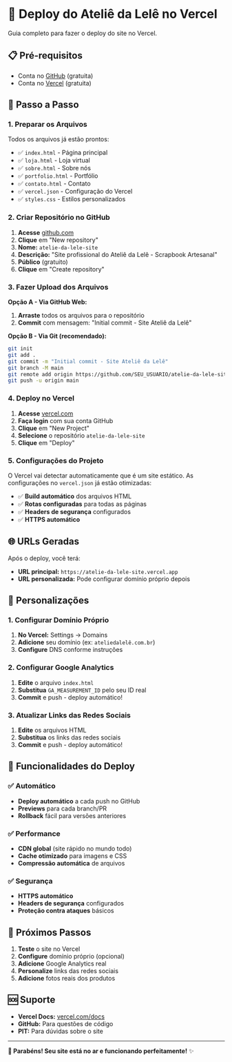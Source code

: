 # 🚀 Deploy do Ateliê da Lelê no Vercel

Guia completo para fazer o deploy do site no Vercel.

## 📋 Pré-requisitos

- Conta no [GitHub](https://github.com) (gratuita)
- Conta no [Vercel](https://vercel.com) (gratuita)

## 🎯 Passo a Passo

### 1. Preparar os Arquivos

Todos os arquivos já estão prontos:
- ✅ `index.html` - Página principal
- ✅ `loja.html` - Loja virtual
- ✅ `sobre.html` - Sobre nós
- ✅ `portfolio.html` - Portfólio
- ✅ `contato.html` - Contato
- ✅ `vercel.json` - Configuração do Vercel
- ✅ `styles.css` - Estilos personalizados

### 2. Criar Repositório no GitHub

1. **Acesse** [github.com](https://github.com)
2. **Clique** em "New repository"
3. **Nome:** `atelie-da-lele-site`
4. **Descrição:** "Site profissional do Ateliê da Lelê - Scrapbook Artesanal"
5. **Público** (gratuito)
6. **Clique** em "Create repository"

### 3. Fazer Upload dos Arquivos

**Opção A - Via GitHub Web:**
1. **Arraste** todos os arquivos para o repositório
2. **Commit** com mensagem: "Initial commit - Site Ateliê da Lelê"

**Opção B - Via Git (recomendado):**
```bash
git init
git add .
git commit -m "Initial commit - Site Ateliê da Lelê"
git branch -M main
git remote add origin https://github.com/SEU_USUARIO/atelie-da-lele-site.git
git push -u origin main
```

### 4. Deploy no Vercel

1. **Acesse** [vercel.com](https://vercel.com)
2. **Faça login** com sua conta GitHub
3. **Clique** em "New Project"
4. **Selecione** o repositório `atelie-da-lele-site`
5. **Clique** em "Deploy"

### 5. Configurações do Projeto

O Vercel vai detectar automaticamente que é um site estático. As configurações no `vercel.json` já estão otimizadas:

- ✅ **Build automático** dos arquivos HTML
- ✅ **Rotas configuradas** para todas as páginas
- ✅ **Headers de segurança** configurados
- ✅ **HTTPS automático**

## 🌐 URLs Geradas

Após o deploy, você terá:
- **URL principal:** `https://atelie-da-lele-site.vercel.app`
- **URL personalizada:** Pode configurar domínio próprio depois

## 🔧 Personalizações

### 1. Configurar Domínio Próprio

1. **No Vercel:** Settings → Domains
2. **Adicione** seu domínio (ex: `ateliedalelê.com.br`)
3. **Configure** DNS conforme instruções

### 2. Configurar Google Analytics

1. **Edite** o arquivo `index.html`
2. **Substitua** `GA_MEASUREMENT_ID` pelo seu ID real
3. **Commit** e push - deploy automático!

### 3. Atualizar Links das Redes Sociais

1. **Edite** os arquivos HTML
2. **Substitua** os links das redes sociais
3. **Commit** e push - deploy automático!

## 📱 Funcionalidades do Deploy

### ✅ Automático
- **Deploy automático** a cada push no GitHub
- **Previews** para cada branch/PR
- **Rollback** fácil para versões anteriores

### ✅ Performance
- **CDN global** (site rápido no mundo todo)
- **Cache otimizado** para imagens e CSS
- **Compressão automática** de arquivos

### ✅ Segurança
- **HTTPS automático**
- **Headers de segurança** configurados
- **Proteção contra ataques** básicos

## 🎯 Próximos Passos

1. **Teste** o site no Vercel
2. **Configure** domínio próprio (opcional)
3. **Adicione** Google Analytics real
4. **Personalize** links das redes sociais
5. **Adicione** fotos reais dos produtos

## 🆘 Suporte

- **Vercel Docs:** [vercel.com/docs](https://vercel.com/docs)
- **GitHub:** Para questões de código
- **PIT:** Para dúvidas sobre o site

---

**🎉 Parabéns! Seu site está no ar e funcionando perfeitamente!** ✨ 
